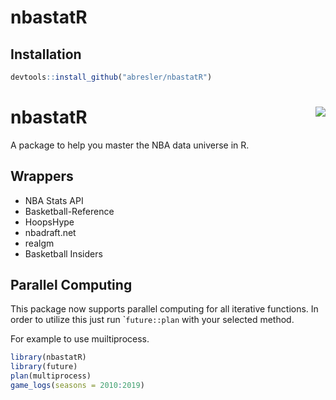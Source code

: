 nbastatR
================

## Installation

``` r
devtools::install_github("abresler/nbastatR")
```

# nbastatR <img src="http://asbcllc.com/logos/nbastatR.png" align="right" />

A package to help you master the NBA data universe in R.

## Wrappers

  - NBA Stats API
  - Basketball-Reference
  - HoopsHype
  - nbadraft.net
  - realgm
  - Basketball Insiders

## Parallel Computing

This package now supports parallel computing for all iterative
functions. In order to utilize this just run \``future::plan` with your
selected method.

For example to use muiltiprocess.

``` r
library(nbastatR)
library(future)
plan(multiprocess) 
game_logs(seasons = 2010:2019)
```
